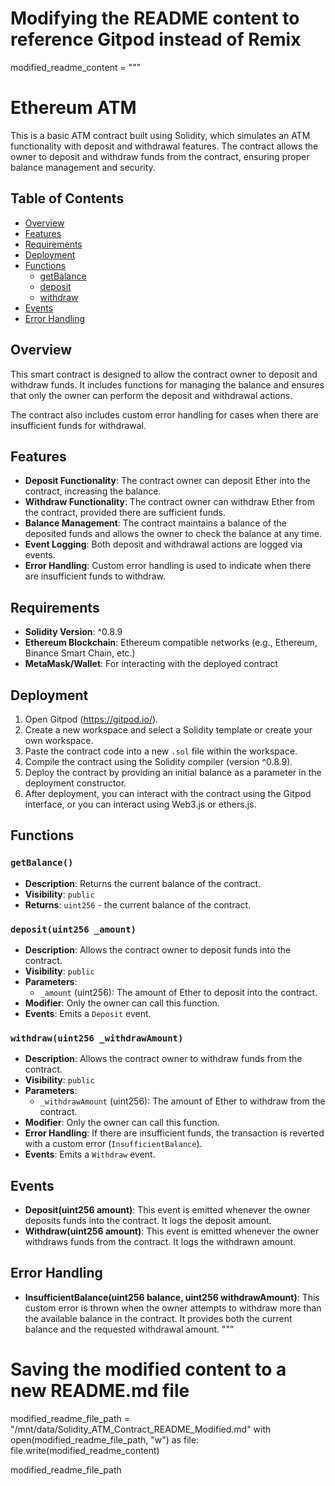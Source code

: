 # Modifying the README content to reference Gitpod instead of Remix

modified_readme_content = """
# Ethereum ATM

This is a basic ATM contract built using Solidity, which simulates an ATM functionality with deposit and withdrawal features. The contract allows the owner to deposit and withdraw funds from the contract, ensuring proper balance management and security.

## Table of Contents

- [Overview](#overview)
- [Features](#features)
- [Requirements](#requirements)
- [Deployment](#deployment)
- [Functions](#functions)
  - [getBalance](#getbalance)
  - [deposit](#deposit)
  - [withdraw](#withdraw)
- [Events](#events)
- [Error Handling](#error-handling)

## Overview

This smart contract is designed to allow the contract owner to deposit and withdraw funds. It includes functions for managing the balance and ensures that only the owner can perform the deposit and withdrawal actions. 

The contract also includes custom error handling for cases when there are insufficient funds for withdrawal.

## Features

- **Deposit Functionality**: The contract owner can deposit Ether into the contract, increasing the balance.
- **Withdraw Functionality**: The contract owner can withdraw Ether from the contract, provided there are sufficient funds.
- **Balance Management**: The contract maintains a balance of the deposited funds and allows the owner to check the balance at any time.
- **Event Logging**: Both deposit and withdrawal actions are logged via events.
- **Error Handling**: Custom error handling is used to indicate when there are insufficient funds to withdraw.

## Requirements

- **Solidity Version**: ^0.8.9
- **Ethereum Blockchain**: Ethereum compatible networks (e.g., Ethereum, Binance Smart Chain, etc.)
- **MetaMask/Wallet**: For interacting with the deployed contract

## Deployment

1. Open Gitpod (https://gitpod.io/).
2. Create a new workspace and select a Solidity template or create your own workspace.
3. Paste the contract code into a new `.sol` file within the workspace.
4. Compile the contract using the Solidity compiler (version ^0.8.9).
5. Deploy the contract by providing an initial balance as a parameter in the deployment constructor.
6. After deployment, you can interact with the contract using the Gitpod interface, or you can interact using Web3.js or ethers.js.

## Functions

### `getBalance()`

- **Description**: Returns the current balance of the contract.
- **Visibility**: `public`
- **Returns**: `uint256` - the current balance of the contract.

### `deposit(uint256 _amount)`

- **Description**: Allows the contract owner to deposit funds into the contract.
- **Visibility**: `public`
- **Parameters**: 
  - `_amount` (uint256): The amount of Ether to deposit into the contract.
- **Modifier**: Only the owner can call this function.
- **Events**: Emits a `Deposit` event.

### `withdraw(uint256 _withdrawAmount)`

- **Description**: Allows the contract owner to withdraw funds from the contract.
- **Visibility**: `public`
- **Parameters**: 
  - `_withdrawAmount` (uint256): The amount of Ether to withdraw from the contract.
- **Modifier**: Only the owner can call this function.
- **Error Handling**: If there are insufficient funds, the transaction is reverted with a custom error (`InsufficientBalance`).
- **Events**: Emits a `Withdraw` event.

## Events

- **Deposit(uint256 amount)**: This event is emitted whenever the owner deposits funds into the contract. It logs the deposit amount.
- **Withdraw(uint256 amount)**: This event is emitted whenever the owner withdraws funds from the contract. It logs the withdrawn amount.

## Error Handling

- **InsufficientBalance(uint256 balance, uint256 withdrawAmount)**: This custom error is thrown when the owner attempts to withdraw more than the available balance in the contract. It provides both the current balance and the requested withdrawal amount.
"""

# Saving the modified content to a new README.md file
modified_readme_file_path = "/mnt/data/Solidity_ATM_Contract_README_Modified.md"
with open(modified_readme_file_path, "w") as file:
    file.write(modified_readme_content)

modified_readme_file_path
